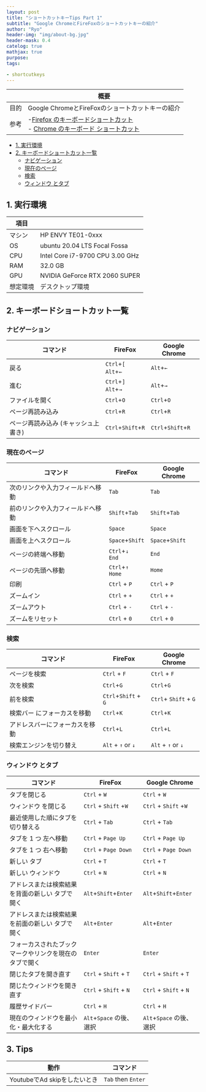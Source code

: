 ```yaml
---
layout: post
title: "ショートカットキーTips Part 1"
subtitle: "Google ChromeとFireFoxのショートカットキーの紹介"
author: "Ryo"
header-img: "img/about-bg.jpg"
header-mask: 0.4
catelog: true
mathjax: true
purpose: 
tags:

- shortcutkeys
---
```



||概要|
|---|---|
|目的|Google ChromeとFireFoxのショートカットキーの紹介|
|参考|-[Firefox のキーボードショートカット](https://support.mozilla.org/ja/kb/keyboard-shortcuts-perform-firefox-tasks-quickly)<br>- [Chrome のキーボード ショートカット](https://support.google.com/chrome/answer/157179?co=GENIE.Platform%3DDesktop&hl=ja#zippy=%2C%E3%82%A6%E3%82%A7%E3%83%96%E3%83%9A%E3%83%BC%E3%82%B8%E3%81%AE%E3%82%B7%E3%83%A7%E3%83%BC%E3%83%88%E3%82%AB%E3%83%83%E3%83%88)|

<!-- START doctoc generated TOC please keep comment here to allow auto update -->
<!-- DON'T EDIT THIS SECTION, INSTEAD RE-RUN doctoc TO UPDATE -->

- [1. 実行環境](#1-%E5%AE%9F%E8%A1%8C%E7%92%B0%E5%A2%83)
- [2. キーボードショートカット一覧](#2-%E3%82%AD%E3%83%BC%E3%83%9C%E3%83%BC%E3%83%89%E3%82%B7%E3%83%A7%E3%83%BC%E3%83%88%E3%82%AB%E3%83%83%E3%83%88%E4%B8%80%E8%A6%A7)
  - [ナビゲーション](#%E3%83%8A%E3%83%93%E3%82%B2%E3%83%BC%E3%82%B7%E3%83%A7%E3%83%B3)
  - [現在のページ](#%E7%8F%BE%E5%9C%A8%E3%81%AE%E3%83%9A%E3%83%BC%E3%82%B8)
  - [検索](#%E6%A4%9C%E7%B4%A2)
  - [ウィンドウ とタブ](#%E3%82%A6%E3%82%A3%E3%83%B3%E3%83%89%E3%82%A6-%E3%81%A8%E3%82%BF%E3%83%96)

<!-- END doctoc generated TOC please keep comment here to allow auto update -->

## 1. 実行環境

|項目||
|---|---| 	 
|マシン| 	HP ENVY TE01-0xxx|
|OS |	ubuntu 20.04 LTS Focal Fossa|
|CPU| 	Intel Core i7-9700 CPU 3.00 GHz|
|RAM| 	32.0 GB|
|GPU| 	NVIDIA GeForce RTX 2060 SUPER|
|想定環境|デスクトップ環境|

## 2. キーボードショートカット一覧
### ナビゲーション

|コマンド|FireFox|Google Chrome|
|---|---|---|
|戻る|`Ctrl`+`[`<br>`Alt`+`←`|`Alt`+`←`|
|進む|`Ctrl`+`]`<br>`Alt`+`→`|`Alt`+`→`|
|ファイルを開く|`Ctrl`+`O`|`Ctrl`+`O`|
|ページ再読み込み|`Ctrl`+`R`|`Ctrl`+`R`|
|ページ再読み込み (キャッシュ上書き) |`Ctrl`+`Shift`+`R`|`Ctrl`+`Shift`+`R`|

### 現在のページ

|コマンド|FireFox|Google Chrome|
|---|---|---|
|次のリンクや入力フィールドへ移動 |`Tab`|`Tab`|
|前のリンクや入力フィールドへ移動 |`Shift`+`Tab`|`Shift`+`Tab`|
|画面を下へスクロール |`Space`|`Space`|
|画面を上へスクロール |`Space`+`Shift`|`Space`+`Shift`|
|ページの終端へ移動 |`Ctrl`+`↓`<br>`End`|`End`|
|ページの先頭へ移動 |`Ctrl`+`↑`<br>`Home`|`Home`|
|印刷| `Ctrl` + `P`|`Ctrl` + `P`|
|ズームイン| `Ctrl` + `+`|`Ctrl` + `+`|
|ズームアウト| `Ctrl` + `-`|`Ctrl` + `-`|
|ズームをリセット| `Ctrl` + `0`|`Ctrl` + `0`|

### 検索

|コマンド|FireFox|Google Chrome|
|---|---|---|
|ページを検索| 	`Ctrl` + `F`|`Ctrl` + `F`|
|次を検索|`Ctrl`+`G`|`Ctrl`+`G`|
|前を検索|`Ctrl`+`Shift` + `G`|`Ctrl`+ `Shift` + `G`|
|検索バー にフォーカスを移動 |`Ctrl`+`K`|`Ctrl`+`K`|
|アドレスバーにフォーカスを移動 |`Ctrl`+`L`|`Ctrl`+`L`|
|検索エンジンを切り替え|`Alt` + `↑` or `↓`|`Alt` + `↑` or `↓`|

### ウィンドウ とタブ

|コマンド|FireFox|Google Chrome|
|---|---|---|
|タブを閉じる| 	`Ctrl` + `W`|`Ctrl` + `W`|
|ウィンドウ を閉じる |`Ctrl` + `Shift` +`W`|`Ctrl` + `Shift` +`W`|
|最近使用した順にタブを切り替える |`Ctrl` + `Tab`|`Ctrl` + `Tab`|
|タブを 1 つ 左へ移動 |`Ctrl` + `Page Up`|`Ctrl` + `Page Up`|
|タブを 1 つ 右へ移動 |`Ctrl` + `Page Down`|`Ctrl` + `Page Down`|
|新しい タブ| 	`Ctrl` + `T`| 	`Ctrl` + `T`|
|新しい ウィンドウ| 	`Ctrl` + `N`| 	`Ctrl` + `N`|
|アドレスまたは検索結果を背面の新しい タブで開く|`Alt`+`Shift`+`Enter`|`Alt`+`Shift`+`Enter`|
|アドレスまたは検索結果を前面の新しい タブで開く|`Alt`+`Enter`|`Alt`+`Enter`|
|フォーカスされたブックマークやリンクを現在のタブで開く |`Enter`|`Enter`|
|閉じたタブを開き直す| 	`Ctrl` + `Shift` + `T`|`Ctrl` + `Shift` + `T`|
|閉じたウィンドウを開き直す| 	`Ctrl` + `Shift` + `N`|`Ctrl` + `Shift` + `N`|
|履歴サイドバー |	`Ctrl` + `H`|	`Ctrl` + `H`|
|現在のウィンドウを最小化・最大化する| 	`Alt`+`Space` の後、選択|	`Alt`+`Space` の後、選択|

## 3. Tips

|動作|コマンド|
|---|---|
|YoutubeでAd skipをしたいとき|`Tab` then `Enter`|